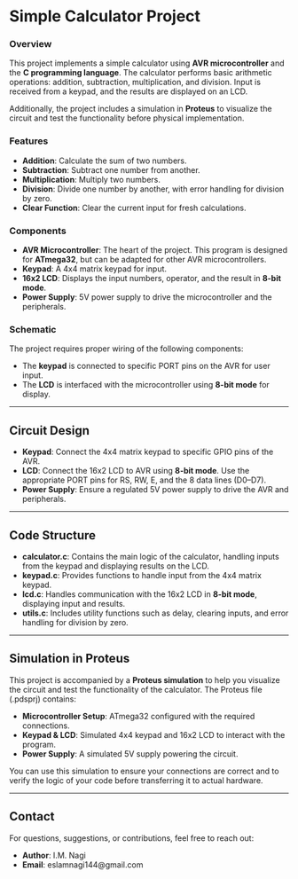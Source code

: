 <!DOCTYPE html>
<html lang="en">
<head>
    <meta charset="UTF-8">
    <meta name="viewport" content="width=device-width, initial-scale=1.0">
    
</head>
<body>

<h1>Simple Calculator Project</h1>

<h3>Overview</h3>
<p>This project implements a simple calculator using <strong>AVR microcontroller</strong> and the <strong>C programming language</strong>. The calculator performs basic arithmetic operations: addition, subtraction, multiplication, and division. Input is received from a keypad, and the results are displayed on an LCD.</p>
<p>Additionally, the project includes a simulation in <strong>Proteus</strong> to visualize the circuit and test the functionality before physical implementation.</p>

<h3>Features</h3>
<ul>
    <li><strong>Addition</strong>: Calculate the sum of two numbers.</li>
    <li><strong>Subtraction</strong>: Subtract one number from another.</li>
    <li><strong>Multiplication</strong>: Multiply two numbers.</li>
    <li><strong>Division</strong>: Divide one number by another, with error handling for division by zero.</li>
    <li><strong>Clear Function</strong>: Clear the current input for fresh calculations.</li>
</ul>

<h3>Components</h3>
<ul>
    <li><strong>AVR Microcontroller</strong>: The heart of the project. This program is designed for <strong>ATmega32</strong>, but can be adapted for other AVR microcontrollers.</li>
    <li><strong>Keypad</strong>: A 4x4 matrix keypad for input.</li>
    <li><strong>16x2 LCD</strong>: Displays the input numbers, operator, and the result in <strong>8-bit mode</strong>.</li>
    <li><strong>Power Supply</strong>: 5V power supply to drive the microcontroller and the peripherals.</li>
</ul>

<h3>Schematic</h3>
<p>The project requires proper wiring of the following components:</p>
<ul>
    <li>The <strong>keypad</strong> is connected to specific PORT pins on the AVR for user input.</li>
    <li>The <strong>LCD</strong> is interfaced with the microcontroller using <strong>8-bit mode</strong> for display.</li>
</ul>

<hr>

<h2>Circuit Design</h2>
<ul>
    <li><strong>Keypad</strong>: Connect the 4x4 matrix keypad to specific GPIO pins of the AVR.</li>
    <li><strong>LCD</strong>: Connect the 16x2 LCD to AVR using <strong>8-bit mode</strong>. Use the appropriate PORT pins for RS, RW, E, and the 8 data lines (D0–D7).</li>
    <li><strong>Power Supply</strong>: Ensure a regulated 5V power supply to drive the AVR and peripherals.</li>
</ul>

<hr>

<h2>Code Structure</h2>
<ul>
    <li><strong>calculator.c</strong>: Contains the main logic of the calculator, handling inputs from the keypad and displaying results on the LCD.</li>
    <li><strong>keypad.c</strong>: Provides functions to handle input from the 4x4 matrix keypad.</li>
    <li><strong>lcd.c</strong>: Handles communication with the 16x2 LCD in <strong>8-bit mode</strong>, displaying input and results.</li>
    <li><strong>utils.c</strong>: Includes utility functions such as delay, clearing inputs, and error handling for division by zero.</li>
</ul>

<hr>

<h2>Simulation in Proteus</h2>
<p>This project is accompanied by a <strong>Proteus simulation</strong> to help you visualize the circuit and test the functionality of the calculator. The Proteus file (.pdsprj) contains:</p>
<ul>
    <li><strong>Microcontroller Setup</strong>: ATmega32 configured with the required connections.</li>
    <li><strong>Keypad & LCD</strong>: Simulated 4x4 keypad and 16x2 LCD to interact with the program.</li>
    <li><strong>Power Supply</strong>: A simulated 5V supply powering the circuit.</li>
</ul>
<p>You can use this simulation to ensure your connections are correct and to verify the logic of your code before transferring it to actual hardware.</p>

<hr>

<h2>Contact</h2>
<p>For questions, suggestions, or contributions, feel free to reach out:</p>
<ul>
    <li><strong>Author</strong>: I.M. Nagi</li>
    <li><strong>Email</strong>: eslamnagi144@gmail.com</li>
</ul>

</body>
</html>
